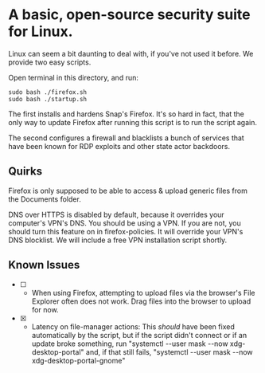 # A basic, open-source security suite for Linux.

Linux can seem a bit daunting to deal with, if you've not used it before. We provide two easy scripts.

Open terminal in this directory, and run:

```
sudo bash ./firefox.sh
sudo bash ./startup.sh
```

The first installs and hardens Snap's Firefox. It's so hard in fact, that the only way to update Firefox after running this script is to run the script again.

The second configures a firewall and blacklists a bunch of services that have been known for RDP exploits and other state actor backdoors.

## Quirks

Firefox is only supposed to be able to access & upload generic files from the Documents folder.

DNS over HTTPS is disabled by default, because it overrides your computer's VPN's DNS. You should be using a VPN. If you are not, you should turn this feature on in firefox-policies. It will override your VPN's DNS blocklist. We will include a free VPN installation script shortly.

## Known Issues

- [ ] - When using Firefox, attempting to upload files via the browser's File Explorer often does not work. Drag files into the browser to upload for now.

- [x] - Latency on file-manager actions: This *should* have been fixed automatically by the script, but if the script didn't connect or if an update broke something, run "systemctl --user mask --now xdg-desktop-portal" and, if that still fails, "systemctl --user mask --now xdg-desktop-portal-gnome"
